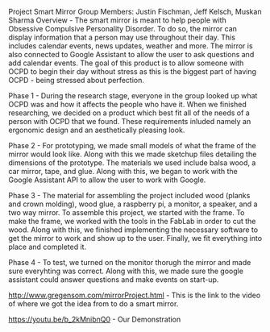 Project Smart Mirror
Group Members: Justin Fischman, Jeff Kelsch, Muskan Sharma
Overview - The smart mirror is meant to help people with Obsessive Compulsive Personality Disorder. To do so, the mirror can display        information that a person may use throughout their day. This includes calendar events, news updates, weather and more. The mirror is also connected to Google Assistant to allow the user to ask questions and add calendar events. The goal of this product is to allow someone with OCPD to begin their day without stress as this is the biggest part of having OCPD - being stressed about perfection. 

Phase 1 - During the research stage, everyone in the group looked up what OCPD was and how it affects the people who have it. When we finished researching, we decided on a product which best fit all of the needs of a person with OCPD that we found. These requirements inluded namely an ergonomic design and an aesthetically pleasing look.

Phase 2 - For prototyping, we made small models of what the frame of the mirror would look like. Along with this we made sketchup files detailing the dimensions of the prototype. The materials we used include balsa wood, a car mirror, tape, and glue. Along with this, we began to work with the Google Assistant API to allow the user to work with Google.

Phase 3 - The material for assembling the project included wood (planks and crown molding), wood glue, a raspberry pi, a monitor, a speaker, and a two way mirror. To assemble this project, we started with the frame. To make the frame, we worked with the tools in the FabLab in order to cut the wood. Along with this, we finished implementing the necessary software to get the mirror to work and show up to the user. Finally, we fit everything into place and completed it.

Phase 4 - To test, we turned on the monitor thorugh the mirror and made sure everyhting was correct. Along with this, we made sure the google assistant could answer questions and make events on start-up.

http://www.gregensom.com/mirrorProject.html - This is the link to the video of where we got the idea from to do a smart mirror.

https://youtu.be/b_2kMnibnQ0 - Our Demonstration
